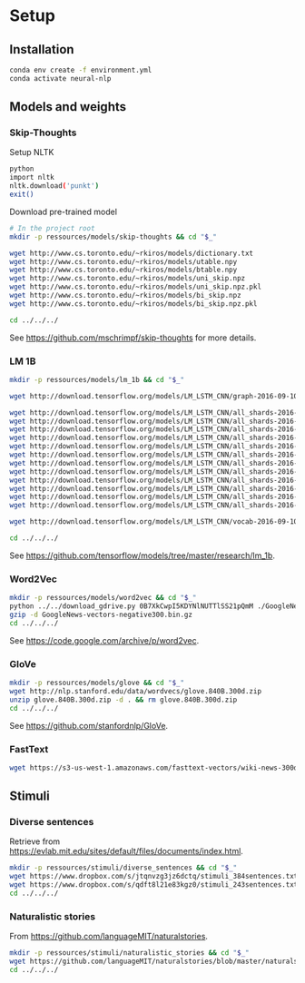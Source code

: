 
# Setup

## Installation
```bash
conda env create -f environment.yml
conda activate neural-nlp
```

## Models and weights

### Skip-Thoughts
Setup NLTK
```bash
python
import nltk
nltk.download('punkt')
exit()
```

Download pre-trained model
```bash
# In the project root
mkdir -p ressources/models/skip-thoughts && cd "$_"

wget http://www.cs.toronto.edu/~rkiros/models/dictionary.txt
wget http://www.cs.toronto.edu/~rkiros/models/utable.npy
wget http://www.cs.toronto.edu/~rkiros/models/btable.npy
wget http://www.cs.toronto.edu/~rkiros/models/uni_skip.npz
wget http://www.cs.toronto.edu/~rkiros/models/uni_skip.npz.pkl
wget http://www.cs.toronto.edu/~rkiros/models/bi_skip.npz
wget http://www.cs.toronto.edu/~rkiros/models/bi_skip.npz.pkl

cd ../../../
```
See https://github.com/mschrimpf/skip-thoughts for more details.

### LM 1B
```bash
mkdir -p ressources/models/lm_1b && cd "$_"

wget http://download.tensorflow.org/models/LM_LSTM_CNN/graph-2016-09-10.pbtxt

wget http://download.tensorflow.org/models/LM_LSTM_CNN/all_shards-2016-09-10/ckpt-base
wget http://download.tensorflow.org/models/LM_LSTM_CNN/all_shards-2016-09-10/ckpt-char-embedding
wget http://download.tensorflow.org/models/LM_LSTM_CNN/all_shards-2016-09-10/ckpt-lstm
wget http://download.tensorflow.org/models/LM_LSTM_CNN/all_shards-2016-09-10/ckpt-softmax0
wget http://download.tensorflow.org/models/LM_LSTM_CNN/all_shards-2016-09-10/ckpt-softmax1
wget http://download.tensorflow.org/models/LM_LSTM_CNN/all_shards-2016-09-10/ckpt-softmax2
wget http://download.tensorflow.org/models/LM_LSTM_CNN/all_shards-2016-09-10/ckpt-softmax3
wget http://download.tensorflow.org/models/LM_LSTM_CNN/all_shards-2016-09-10/ckpt-softmax4
wget http://download.tensorflow.org/models/LM_LSTM_CNN/all_shards-2016-09-10/ckpt-softmax5
wget http://download.tensorflow.org/models/LM_LSTM_CNN/all_shards-2016-09-10/ckpt-softmax6
wget http://download.tensorflow.org/models/LM_LSTM_CNN/all_shards-2016-09-10/ckpt-softmax7
wget http://download.tensorflow.org/models/LM_LSTM_CNN/all_shards-2016-09-10/ckpt-softmax8

wget http://download.tensorflow.org/models/LM_LSTM_CNN/vocab-2016-09-10.txt

cd ../../../
```
See https://github.com/tensorflow/models/tree/master/research/lm_1b.

### Word2Vec
```bash
mkdir -p ressources/models/word2vec && cd "$_"
python ../../download_gdrive.py 0B7XkCwpI5KDYNlNUTTlSS21pQmM ./GoogleNews-vectors-negative300.bin.gz  # https://drive.google.com/uc?export=download&confirm=rLRy&id=0B7XkCwpI5KDYNlNUTTlSS21pQmM
gzip -d GoogleNews-vectors-negative300.bin.gz
cd ../../../
```
See https://code.google.com/archive/p/word2vec.

### GloVe
```bash
mkdir -p ressources/models/glove && cd "$_"
wget http://nlp.stanford.edu/data/wordvecs/glove.840B.300d.zip
unzip glove.840B.300d.zip -d . && rm glove.840B.300d.zip
cd ../../../
```
See https://github.com/stanfordnlp/GloVe.

### FastText
```bash
wget https://s3-us-west-1.amazonaws.com/fasttext-vectors/wiki-news-300d-1M.vec.zip
```


## Stimuli
### Diverse sentences
Retrieve from https://evlab.mit.edu/sites/default/files/documents/index.html.

```bash
mkdir -p ressources/stimuli/diverse_sentences && cd "$_"
wget https://www.dropbox.com/s/jtqnvzg3jz6dctq/stimuli_384sentences.txt?dl=1
wget https://www.dropbox.com/s/qdft8l21e83kgz0/stimuli_243sentences.txt?dl=1
cd ../../../
```

### Naturalistic stories
From https://github.com/languageMIT/naturalstories.

```bash
mkdir -p ressources/stimuli/naturalistic_stories && cd "$_"
wget https://github.com/languageMIT/naturalstories/blob/master/naturalstories_RTS/all_stories.tok
cd ../../../
```